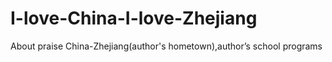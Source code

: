 # I-love-China-I-love-Zhejiang
About praise China-Zhejiang(author's hometown),author’s school programs
